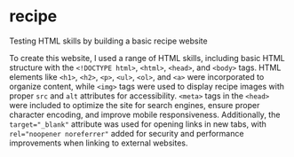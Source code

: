 # recipe
Testing HTML skills by building a basic recipe website

To create this website, I used a range of HTML skills, including basic HTML structure with the `<!DOCTYPE html>`, `<html>`, `<head>`, and `<body>` tags. HTML elements like `<h1>`, `<h2>`, `<p>`, `<ul>`, `<ol>`, and `<a>` were incorporated to organize content, while `<img>` tags were used to display recipe images with proper `src` and `alt` attributes for accessibility. `<meta>` tags in the `<head>` were included to optimize the site for search engines, ensure proper character encoding, and improve mobile responsiveness. Additionally, the `target="_blank"` attribute was used for opening links in new tabs, with `rel="noopener noreferrer"` added for security and performance improvements when linking to external websites.
